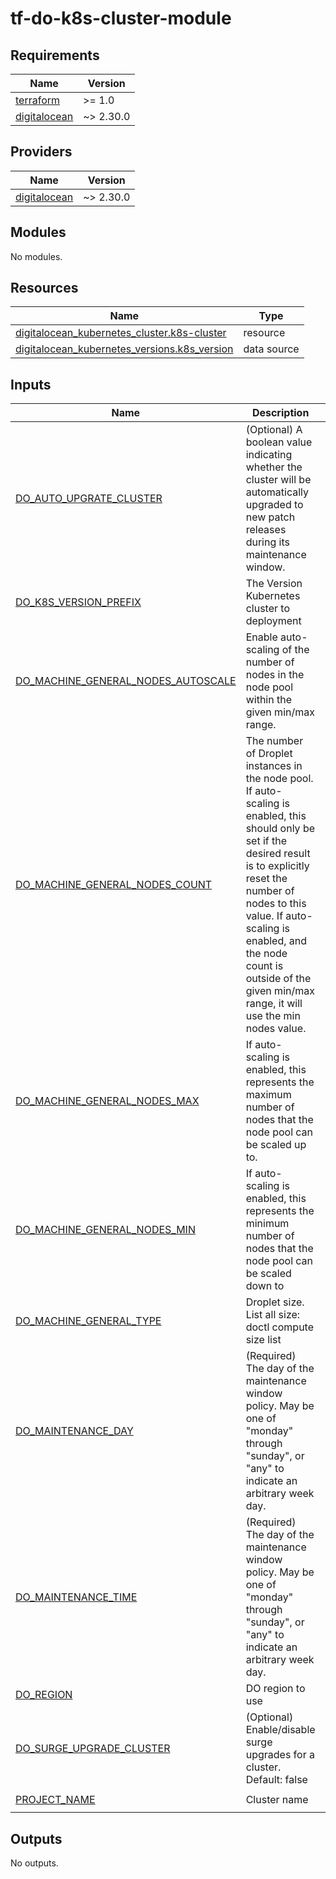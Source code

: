 # tf-do-k8s-cluster-module
<!-- BEGINNING OF PRE-COMMIT-TERRAFORM DOCS HOOK -->
## Requirements

| Name | Version |
|------|---------|
| <a name="requirement_terraform"></a> [terraform](#requirement\_terraform) | >= 1.0 |
| <a name="requirement_digitalocean"></a> [digitalocean](#requirement\_digitalocean) | ~> 2.30.0 |

## Providers

| Name | Version |
|------|---------|
| <a name="provider_digitalocean"></a> [digitalocean](#provider\_digitalocean) | ~> 2.30.0 |

## Modules

No modules.

## Resources

| Name | Type |
|------|------|
| [digitalocean_kubernetes_cluster.k8s-cluster](https://registry.terraform.io/providers/digitalocean/digitalocean/latest/docs/resources/kubernetes_cluster) | resource |
| [digitalocean_kubernetes_versions.k8s_version](https://registry.terraform.io/providers/digitalocean/digitalocean/latest/docs/data-sources/kubernetes_versions) | data source |

## Inputs

| Name | Description | Type | Default | Required |
|------|-------------|------|---------|:--------:|
| <a name="input_DO_AUTO_UPGRATE_CLUSTER"></a> [DO\_AUTO\_UPGRATE\_CLUSTER](#input\_DO\_AUTO\_UPGRATE\_CLUSTER) | (Optional) A boolean value indicating whether the cluster will be automatically upgraded to new patch releases during its maintenance window. | `bool` | `true` | no |
| <a name="input_DO_K8S_VERSION_PREFIX"></a> [DO\_K8S\_VERSION\_PREFIX](#input\_DO\_K8S\_VERSION\_PREFIX) | The Version Kubernetes cluster to deployment | `string` | `"1.28."` | no |
| <a name="input_DO_MACHINE_GENERAL_NODES_AUTOSCALE"></a> [DO\_MACHINE\_GENERAL\_NODES\_AUTOSCALE](#input\_DO\_MACHINE\_GENERAL\_NODES\_AUTOSCALE) | Enable auto-scaling of the number of nodes in the node pool within the given min/max range. | `bool` | `false` | no |
| <a name="input_DO_MACHINE_GENERAL_NODES_COUNT"></a> [DO\_MACHINE\_GENERAL\_NODES\_COUNT](#input\_DO\_MACHINE\_GENERAL\_NODES\_COUNT) | The number of Droplet instances in the node pool. If auto-scaling is enabled, this should only be set if the desired result is to explicitly reset the number of nodes to this value. If auto-scaling is enabled, and the node count is outside of the given min/max range, it will use the min nodes value. | `number` | `2` | no |
| <a name="input_DO_MACHINE_GENERAL_NODES_MAX"></a> [DO\_MACHINE\_GENERAL\_NODES\_MAX](#input\_DO\_MACHINE\_GENERAL\_NODES\_MAX) | If auto-scaling is enabled, this represents the maximum number of nodes that the node pool can be scaled up to. | `number` | `5` | no |
| <a name="input_DO_MACHINE_GENERAL_NODES_MIN"></a> [DO\_MACHINE\_GENERAL\_NODES\_MIN](#input\_DO\_MACHINE\_GENERAL\_NODES\_MIN) | If auto-scaling is enabled, this represents the minimum number of nodes that the node pool can be scaled down to | `number` | `1` | no |
| <a name="input_DO_MACHINE_GENERAL_TYPE"></a> [DO\_MACHINE\_GENERAL\_TYPE](#input\_DO\_MACHINE\_GENERAL\_TYPE) | Droplet size. List all size: doctl compute size list | `string` | `"s-2vcpu-2gb"` | no |
| <a name="input_DO_MAINTENANCE_DAY"></a> [DO\_MAINTENANCE\_DAY](#input\_DO\_MAINTENANCE\_DAY) | (Required) The day of the maintenance window policy. May be one of "monday" through "sunday", or "any" to indicate an arbitrary week day. | `string` | `"monday"` | no |
| <a name="input_DO_MAINTENANCE_TIME"></a> [DO\_MAINTENANCE\_TIME](#input\_DO\_MAINTENANCE\_TIME) | (Required) The day of the maintenance window policy. May be one of "monday" through "sunday", or "any" to indicate an arbitrary week day. | `string` | `"04:00"` | no |
| <a name="input_DO_REGION"></a> [DO\_REGION](#input\_DO\_REGION) | DO region to use | `string` | `"nyc1"` | no |
| <a name="input_DO_SURGE_UPGRADE_CLUSTER"></a> [DO\_SURGE\_UPGRADE\_CLUSTER](#input\_DO\_SURGE\_UPGRADE\_CLUSTER) | (Optional) Enable/disable surge upgrades for a cluster. Default: false | `bool` | `true` | no |
| <a name="input_PROJECT_NAME"></a> [PROJECT\_NAME](#input\_PROJECT\_NAME) | Cluster name | `string` | `"k8s-demo"` | no |

## Outputs

No outputs.
<!-- END OF PRE-COMMIT-TERRAFORM DOCS HOOK -->
